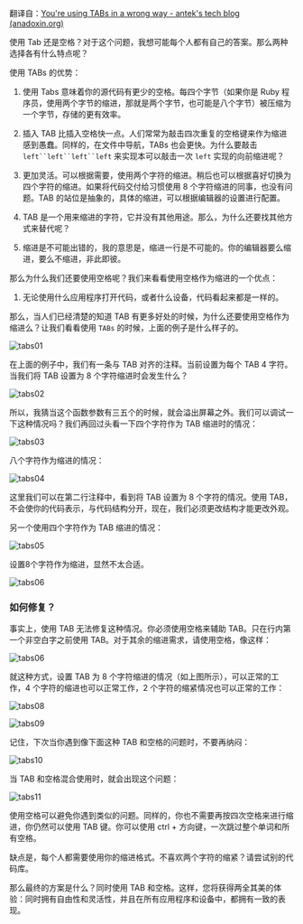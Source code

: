 翻译自：[You're using TABs in a wrong way - antek's tech blog (anadoxin.org)](https://anadoxin.org/blog/youre-using-tabs-in-a-wrong-way.html/)



使用 Tab 还是空格？对于这个问题，我想可能每个人都有自己的答案。那么两种选择各有什么特点呢？



使用 TABs 的优势：

1. 使用 Tabs 意味着你的源代码有更少的空格。每四个字节（如果你是 Ruby 程序员，使用两个字节的缩进，那就是两个字节，也可能是八个字节）被压缩为一个字节，存储的更有效率。

2. 插入 TAB 比插入空格快一点。人们常常为敲击四次重复的空格键来作为缩进感到愚蠢。同样的，在文件中导航，TABs 也会更快。为什么要敲击 `left``left``left``left` 来实现本可以敲击一次 `left` 实现的向前缩进呢？
3. 更加灵活。可以根据需要，使用两个字符的缩进。稍后也可以根据喜好切换为四个字符的缩进。如果将代码交付给习惯使用 8 个字符缩进的同事，也没有问题。TAB 的站位是抽象的，具体的缩进，可以根据编辑器的设置进行配置。
4. TAB 是一个用来缩进的字符，它并没有其他用途。那么，为什么还要找其他方式来替代呢？
5. 缩进是不可能出错的，我的意思是，缩进一行是不可能的。你的编辑器要么缩进，要么不缩进，非此即彼。



那么为什么我们还要使用空格呢？我们来看看使用空格作为缩进的一个优点：

1. 无论使用什么应用程序打开代码，或者什么设备，代码看起来都是一样的。



那么，当人们已经清楚的知道 TAB 有更多好处的时候，为什么还要使用空格作为缩进么？让我们看看使用 `TABs` 的时候，上面的例子是什么样子的。

![tabs01](https://anadoxin.org/blog/youre-using-tabs-in-a-wrong-way.html/tabs_01.png)



在上面的例子中，我们有一条与 TAB 对齐的注释。当前设置为每个 TAB 4 字符。当我们将 TAB 设置为 8 个字符缩进时会发生什么？



![tabs02](https://anadoxin.org/blog/youre-using-tabs-in-a-wrong-way.html/tabs_02.png)



所以，我猜当这个函数参数有三五个的时候，就会溢出屏幕之外。我们可以调试一下这种情况吗？我们再回过头看一下四个字符作为 TAB 缩进时的情况：



![tabs03](https://anadoxin.org/blog/youre-using-tabs-in-a-wrong-way.html/tabs_03.png)



八个字符作为缩进的情况：



![tabs04](https://anadoxin.org/blog/youre-using-tabs-in-a-wrong-way.html/tabs_04.png)



这里我们可以在第二行注释中，看到将 TAB 设置为 8 个字符的情况。使用 TAB，不会使你的代码表示，与代码结构分开，现在，我们必须更改结构才能更改外观。



另一个使用四个字符作为 TAB 缩进的情况：



![tabs05](https://anadoxin.org/blog/youre-using-tabs-in-a-wrong-way.html/tabs_05.png)



设置8个字符作为缩进，显然不太合适。



![tabs06](https://anadoxin.org/blog/youre-using-tabs-in-a-wrong-way.html/tabs_06.png)



### 如何修复？



事实上，使用 TAB 无法修复这种情况。你必须使用空格来辅助 TAB。只在行内第一个非空白字之前使用 TAB。对于其余的缩进需求，请使用空格，像这样：



![tabs06](https://anadoxin.org/blog/youre-using-tabs-in-a-wrong-way.html/tabs_06.png)



就这种方式，设置 TAB 为 8 个字符缩进的情况（如上图所示），可以正常的工作，4 个字符的缩进也可以正常工作，2 个字符的缩紧情况也可以正常的工作：



![tabs08](https://anadoxin.org/blog/youre-using-tabs-in-a-wrong-way.html/tabs_08.png)



![tabs09](https://anadoxin.org/blog/youre-using-tabs-in-a-wrong-way.html/tabs_09.png)



记住，下次当你遇到像下面这种 TAB 和空格的问题时，不要再纳闷：



![tabs10](https://anadoxin.org/blog/youre-using-tabs-in-a-wrong-way.html/tabs_10.png)



当 TAB 和空格混合使用时，就会出现这个问题：



![tabs11](https://anadoxin.org/blog/youre-using-tabs-in-a-wrong-way.html/tabs_11.png)



使用空格可以避免你遇到类似的问题。同样的，你也不需要再按四次空格来进行缩进，你仍然可以使用 TAB 键。你可以使用 ctrl + 方向键，一次跳过整个单词和所有空格。



缺点是，每个人都需要使用你的缩进格式。不喜欢两个字符的缩紧？请尝试别的代码库。



那么最终的方案是什么？同时使用 TAB 和空格。这样，您将获得两全其美的体验：同时拥有自由性和灵活性，并且在所有应用程序和设备中，都拥有一致的表现。









